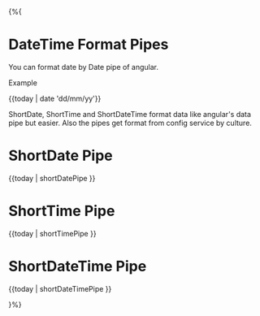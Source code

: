 {%{
# DateTime Format Pipes

You can format date by Date pipe of angular.

Example

<span>{{today | date 'dd/mm/yy'}}</span>


ShortDate, ShortTime and ShortDateTime format data like angular's data pipe but easier. Also the pipes get format from config service by culture.

# ShortDate Pipe

<span>{{today | shortDatePipe }}</span>


# ShortTime Pipe

<span>{{today | shortTimePipe }}</span>


# ShortDateTime Pipe

<span>{{today | shortDateTimePipe }}</span>


}%} 
